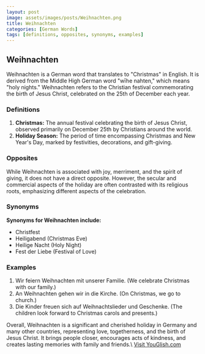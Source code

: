 ```yaml
---
layout: post
image: assets/images/posts/Weihnachten.png
title: Weihnachten
categories: [German Words]
tags: [definitions, opposites, synonyms, examples]
---
```


## Weihnachten

Weihnachten is a German word that translates to "Christmas" in English. It is derived from the Middle High German word "wīhe nahten," which means "holy nights." Weihnachten refers to the Christian festival commemorating the birth of Jesus Christ, celebrated on the 25th of December each year.

### Definitions

1. **Christmas:** The annual festival celebrating the birth of Jesus Christ, observed primarily on December 25th by Christians around the world.
2. **Holiday Season:** The period of time encompassing Christmas and New Year's Day, marked by festivities, decorations, and gift-giving.

### Opposites

While Weihnachten is associated with joy, merriment, and the spirit of giving, it does not have a direct opposite. However, the secular and commercial aspects of the holiday are often contrasted with its religious roots, emphasizing different aspects of the celebration.

### Synonyms

**Synonyms for Weihnachten include:**
- Christfest
- Heiligabend (Christmas Eve)
- Heilige Nacht (Holy Night)
- Fest der Liebe (Festival of Love)

### Examples

1. Wir feiern Weihnachten mit unserer Familie. (We celebrate Christmas with our family.)
2. An Weihnachten gehen wir in die Kirche. (On Christmas, we go to church.)
3. Die Kinder freuen sich auf Weihnachtslieder und Geschenke. (The children look forward to Christmas carols and presents.)

Overall, Weihnachten is a significant and cherished holiday in Germany and many other countries, representing love, togetherness, and the birth of Jesus Christ. It brings people closer, encourages acts of kindness, and creates lasting memories with family and friends.\ <a id="yg-widget-0" class="youglish-widget" data-query="Weihnachten" data-lang="german" data-components="8412" data-auto-start="0" data-bkg-color="theme_light" data-title="How%20to%20pronounce%20Weihnachten%20in%20German"  rel="nofollow" href="https://youglish.com">Visit YouGlish.com</a><script async src="https://youglish.com/public/emb/widget.js" charset="utf-8"></script>